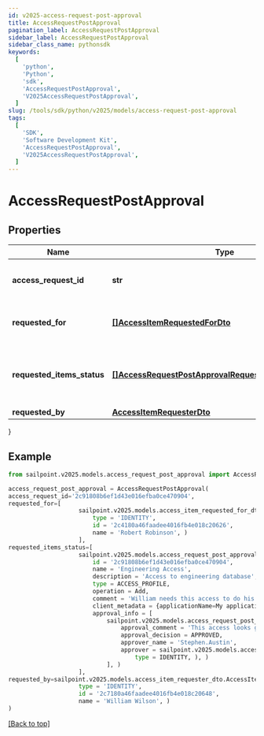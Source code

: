 ```yaml
---
id: v2025-access-request-post-approval
title: AccessRequestPostApproval
pagination_label: AccessRequestPostApproval
sidebar_label: AccessRequestPostApproval
sidebar_class_name: pythonsdk
keywords:
  [
    'python',
    'Python',
    'sdk',
    'AccessRequestPostApproval',
    'V2025AccessRequestPostApproval',
  ]
slug: /tools/sdk/python/v2025/models/access-request-post-approval
tags:
  [
    'SDK',
    'Software Development Kit',
    'AccessRequestPostApproval',
    'V2025AccessRequestPostApproval',
  ]
---
```


# AccessRequestPostApproval

## Properties

| Name | Type | Description | Notes |
| --- | --- | --- | --- |
| **access_request_id** | **str** | The unique ID of the access request. | [required] |
| **requested_for** | [**[]AccessItemRequestedForDto**](access-item-requested-for-dto) | Identities access was requested for. | [required] |
| **requested_items_status** | [**[]AccessRequestPostApprovalRequestedItemsStatusInner**](access-request-post-approval-requested-items-status-inner) | Details on the outcome of each access item. | [required] |
| **requested_by** | [**AccessItemRequesterDto**](access-item-requester-dto) |  | [required] |

}

## Example

```python
from sailpoint.v2025.models.access_request_post_approval import AccessRequestPostApproval

access_request_post_approval = AccessRequestPostApproval(
access_request_id='2c91808b6ef1d43e016efba0ce470904',
requested_for=[
                    sailpoint.v2025.models.access_item_requested_for_dto.AccessItemRequestedForDto(
                        type = 'IDENTITY',
                        id = '2c4180a46faadee4016fb4e018c20626',
                        name = 'Robert Robinson', )
                    ],
requested_items_status=[
                    sailpoint.v2025.models.access_request_post_approval_requested_items_status_inner.AccessRequestPostApproval_requestedItemsStatus_inner(
                        id = '2c91808b6ef1d43e016efba0ce470904',
                        name = 'Engineering Access',
                        description = 'Access to engineering database',
                        type = ACCESS_PROFILE,
                        operation = Add,
                        comment = 'William needs this access to do his job.',
                        client_metadata = {applicationName=My application},
                        approval_info = [
                            sailpoint.v2025.models.access_request_post_approval_requested_items_status_inner_approval_info_inner.AccessRequestPostApproval_requestedItemsStatus_inner_approvalInfo_inner(
                                approval_comment = 'This access looks good.  Approved.',
                                approval_decision = APPROVED,
                                approver_name = 'Stephen.Austin',
                                approver = sailpoint.v2025.models.access_request_post_approval_requested_items_status_inner_approval_info_inner_approver.AccessRequestPostApproval_requestedItemsStatus_inner_approvalInfo_inner_approver(
                                    type = IDENTITY, ), )
                            ], )
                    ],
requested_by=sailpoint.v2025.models.access_item_requester_dto.AccessItemRequesterDto(
                    type = 'IDENTITY',
                    id = '2c7180a46faadee4016fb4e018c20648',
                    name = 'William Wilson', )
)

```

[[Back to top]](#)

